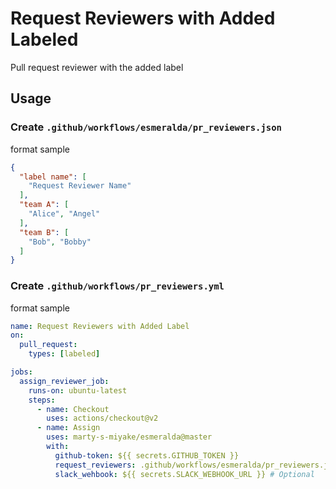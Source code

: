 # Request Reviewers with Added Labeled

Pull request reviewer with the added label

## Usage

### Create `.github/workflows/esmeralda/pr_reviewers.json`

format sample

```json
{
  "label name": [
    "Request Reviewer Name"
  ],
  "team A": [
    "Alice", "Angel"
  ],
  "team B": [
    "Bob", "Bobby"
  ]
}
```

### Create `.github/workflows/pr_reviewers.yml`

format sample

```yaml
name: Request Reviewers with Added Label
on:
  pull_request:
    types: [labeled]

jobs:
  assign_reviewer_job:
    runs-on: ubuntu-latest
    steps:
      - name: Checkout
        uses: actions/checkout@v2
      - name: Assign
        uses: marty-s-miyake/esmeralda@master
        with:
          github-token: ${{ secrets.GITHUB_TOKEN }}
          request_reviewers: .github/workflows/esmeralda/pr_reviewers.json
          slack_wehbook: ${{ secrets.SLACK_WEBHOOK_URL }} # Optional
```

